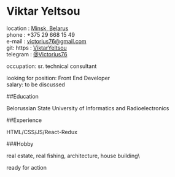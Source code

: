 # Viktar Yeltsou
location : [Minsk, Belarus](https://yandex.by/maps/-/CCUeVSAioC) \
phone : +375 29 668 15 49\
e-mail : [victorius76@gmail.com](mailto:victorius76@gmail.com)\
git: https : [ViktarYeltsou](https://github.com/ViktarYeltsou) \
telegram : [@Victorius76](https://t.me/Victorius76)

occupation: sr. technical consultant

looking for position: Front End Developer \
salary: to be discussed

##Education

Belorussian State University of Informatics and Radioelectronics 

##Experience

HTML/CSS/JS/React-Redux

###Hobby

real estate, real fishing, architecture, house building\

ready for action
